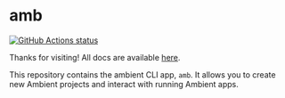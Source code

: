 # amb <!-- omit in toc -->

[![GitHub Actions status](https://github.com/ambientkit/plugin/actions/workflows/unit-tests.yml/badge.svg)](https://github.com/ambientkit/plugin/actions)

Thanks for visiting! All docs are available [here](https://ambientkit.github.io/docs/).

This repository contains the ambient CLI app, `amb`. It allows you to create new Ambient projects and interact with running Ambient apps.